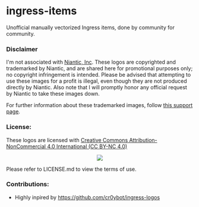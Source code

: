 # ingress-items
Unofficial manually vectorized Ingress items, done by community for community.

### Disclaimer

I'm not associated with [Niantic, Inc](https://nianticlabs.com/). These logos are copyrighted and trademarked by Niantic, and are shared here for promotional purposes only; no copyright infringement is intended. Please be advised that attempting to use these images for a profit is illegal, even though they are not produced directly by Niantic. Also note that I will promptly honor any official request by Niantic to take these images down.

For further information about these trademarked images, follow [this support page](https://niantic.helpshift.com/a/ingress/?l=en&p=web&s=ingress-events&f=brand-and-fan-site-guidelines).

### License:

These logos are licensed with [Creative Commons Attribution-NonCommercial 4.0 International (CC BY-NC 4.0)](https://creativecommons.org/licenses/by-nc/4.0/)

<p align="center">
  <img src="https://mirrors.creativecommons.org/presskit/buttons/88x31/png/by-nc-sa.png">
</p>

Please refer to LICENSE.md to view the terms of use.

### Contributions:

* Highly inpired by https://github.com/cr0ybot/ingress-logos
